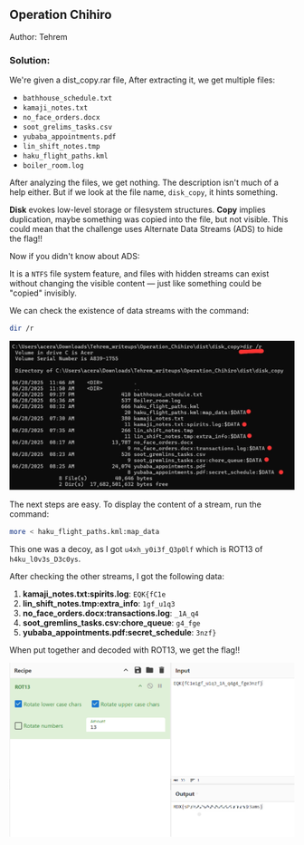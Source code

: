 ## **Operation Chihiro**  

Author: Tehrem

### Solution:

We're given a dist_copy.rar file, After extracting it, we get multiple files: 
- `bathhouse_schedule.txt`  
- `kamaji_notes.txt`
- `no_face_orders.docx`
- `soot_grelims_tasks.csv`
- `yubaba_appointments.pdf`
- `lin_shift_notes.tmp`
- `haku_flight_paths.kml`
- `boiler_room.log`

After analyzing the files, we get nothing. The description isn't much of a help either. But if we look at the file name, `disk_copy`, it hints something. 

**Disk** evokes low-level storage or filesystem structures. **Copy** implies duplication, maybe something was copied into the file, but not visible. This could mean that the challenge uses Alternate Data Streams (ADS) to hide the flag!!

Now if you didn't know about ADS: 

It is a `NTFS` file system feature, and files with hidden streams can exist without changing the visible content — just like something could be "copied" invisibly.

We can check the existence of data streams with the command: 

```bash
dir /r 
```

![](img/img1.jpeg)

The next steps are easy. To display the content of a stream, run the command:
```bash
more < haku_flight_paths.kml:map_data
```
This one was a decoy, as I got `u4xh_y0i3f_Q3p0lf` which is ROT13 of `h4ku_l0v3s_D3c0ys`.

After checking the other streams, I got the following data:
1. **kamaji_notes.txt:spirits.log**: `EQK{fC1e`
2. **lin_shift_notes.tmp:extra_info**: `1gf_u1q3`
3. **no_face_orders.docx:transactions.log**: `_1A_q4`
4. **soot_gremlins_tasks.csv:chore_queue**: `g4_fge`
5. **yubaba_appointments.pdf:secret_schedule**: `3nzf}`

When put together and decoded with ROT13, we get the flag!! 

![](img/img2.png)


 
